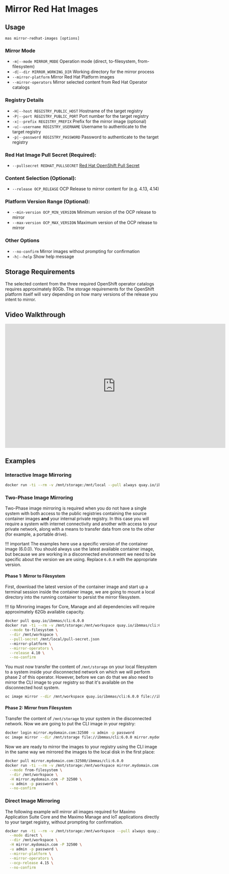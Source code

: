 Mirror Red Hat Images
===============================================================================

Usage
-------------------------------------------------------------------------------
`mas mirror-redhat-images [options]`

### Mirror Mode
- `-m|--mode MIRROR_MODE` Operation mode (direct, to-filesystem, from-filesystem)
- `-d|--dir MIRROR_WORKING_DIR` Working directory for the mirror process
- `--mirror-platform` Mirror Red Hat Platform images
- `--mirror-operators` Mirror selected content from Red Hat Operator catalogs

### Registry Details
- `-H|--host REGISTRY_PUBLIC_HOST` Hostname of the target registry
- `-P|--port REGISTRY_PUBLIC_PORT` Port number for the target registry
- `-x|--prefix REGISTRY_PREFIX` Prefix for the mirror image (optional)
- `-u|--username REGISTRY_USERNAME` Username to authenticate to the target registry
- `-p|--password REGISTRY_PASSWORD` Password to authenticate to the target registry

### Red Hat Image Pull Secret (Required):
- `--pullsecret REDHAT_PULLSECRET` [Red Hat OpenShift Pull Secret](https://console.redhat.com/openshift/install/pull-secret)

### Content Selection (Optional):
- `--release OCP_RELEASE` OCP Release to mirror content for (e.g. 4.13, 4.14)

### Platform Version Range (Optional):
- `--min-version OCP_MIN_VERSION` Minimum version of the OCP release to mirror
- `--max-version OCP_MAX_VERSION` Maximum version of the OCP release to mirror

### Other Options
- `--no-confirm` Mirror images without prompting for confirmation
- `-h|--help` Show help message


Storage Requirements
-------------------------------------------------------------------------------
The selected content from the three required OpenShift operator catalogs requires approximately 80Gb.  The storage requirements for the OpenShift platform itself will vary depending on how many versions of the release you intent to mirror.


Video Walkthrough
-------------------------------------------------------------------------------
<iframe width="720" height="405" src="https://www.youtube.com/embed/d0qCF8qGumc?si=mWV0vmnnLnWvuicA" title="Video Walkthough: Mirror Red Hat Images" frameborder="0" allow="accelerometer; autoplay; clipboard-write; encrypted-media; gyroscope; picture-in-picture; web-share" allowfullscreen></iframe>
<br />

Examples
-------------------------------------------------------------------------------
### Interactive Image Mirroring
```bash
docker run -ti --rm -v /mnt/storage:/mnt/local --pull always quay.io/ibmmas/cli mas mirror-redhat-images
```

### Two-Phase Image Mirroring
Two-Phase image mirroring is required when you do not have a single system with both access to the public registries containing the source container images **and** your internal private registry.  In this case you will require a system with internet connectivity and another with access to your private network, along with a means to transfer data from one to the other (for example, a portable drive).

!!! important
    The examples here use a specific version of the container image (6.0.0).  You should always use the latest available container image, but because we are working in a disconnected environment we need to be specific about the version we are using.  Replace `6.0.0` with the appropriate version.

#### Phase 1: Mirror to Filesystem
First, download the latest version of the container image and start up a terminal session inside the container image, we are going to mount a local directory into the running container to persist the mirror filesystem.

!!! tip
    Mirroring images for Core, Manage and all dependencies will require approximately 62Gb available capacity.

```bash
docker pull quay.io/ibmmas/cli:6.0.0
docker run -ti --rm -v /mnt/storage:/mnt/workspace quay.io/ibmmas/cli:6.0.0 mas mirror-redhat-images \
  --mode to-filesystem \
  --dir /mnt/workspace \
  --pull-secret /mnt/local/pull-secret.json
  --mirror-platform \
  --mirror-operators \
  --release 4.10 \
  --no-confirm
```

You must now transfer the content of `/mnt/storage` on your local filesystem to a system inside your disconnected network on which we will perform phase 2 of this operator.  However, before we can do that we also need to mirror the CLI image to your registry so that it's available on the disconnected host system.

```bash
oc image mirror --dir /mnt/workspace quay.io/ibmmas/cli:6.0.0 file://ibmmas/cli:6.0.0
```


#### Phase 2: Mirror from Filesystem
Transfer the content of `/mnt/storage` to your system in the disconnected network.  Now we are going to put the CLI image in your registry:

```bash
docker login mirror.mydomain.com:32500 -u admin -p password
oc image mirror --dir /mnt/storage file://ibmmas/cli:6.0.0 mirror.mydomain.com:32500/ibmmas/cli:6.0.0
```

Now we are ready to mirror the images to your registry using the CLI image in the same way we mirrored the images to the local disk in the first place:

```bash
docker pull mirror.mydomain.com:32500/ibmmas/cli:6.0.0
docker run -ti --rm -v /mnt/storage:/mnt/workspace mirror.mydomain.com:32500/ibmmas/cli:6.0.0 mas mirror-redhat-images \
  --mode from-filesystem \
  --dir /mnt/workspace \
  -H mirror.mydomain.com -P 32500 \
  -u admin -p password \
  --no-confirm
```


### Direct Image Mirroring
The following example will mirror all images required for Maximo Application Suite Core and the Maximo Manage and IoT applications directly to your target registry, without prompting for confirmation.

```bash
docker run -ti --rm -v /mnt/storage:/mnt/workspace --pull always quay.io/ibmmas/cli mas mirror-redhat-images \
  --mode direct \
  --dir /mnt/workspace \
  -H mirror.mydomain.com -P 32500 \
  -u admin -p password \
  --mirror-platform \
  --mirror-operators \
  --ocp-release 4.15 \
  --no-confirm
```
